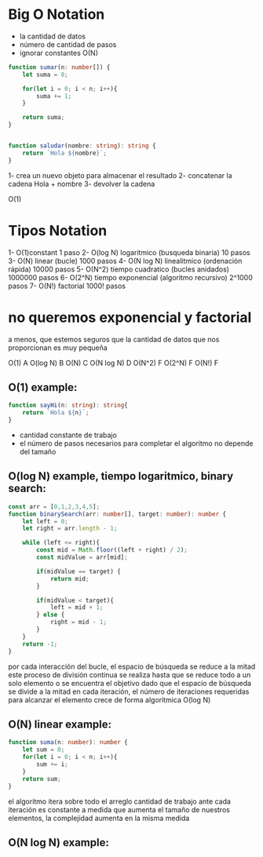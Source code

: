 # Big O Notation

- la cantidad de datos
- número de cantidad de pasos
- ignorar constantes O(N)

````typescript
function sumar(n: number[]) {
    let suma = 0;

    for(let i = 0; i < n; i++){
        suma += 1;
    }

    return suma;
}


function saludar(nombre: string): string {
    return `Hola ${nombre}`;
}
````

1- crea un nuevo objeto para almacenar el resultado
2- concatenar la cadena Hola + nombre
3- devolver la cadena

O(1)

# Tipos Notation

1- O(1)constant 1 paso
2- O(log N) logaritmico (busqueda binaria) 10 pasos
3- O(N) linear (bucle) 1000 pasos
4- O(N log N) linealitmico (ordenación rápida) 10000 pasos
5- O(N^2) tiempo cuadratico (bucles anidados) 1000000 pasos
6- O(2^N) tiempo exponencial (algoritmo recursivo) 2^1000 pasos
7- O(N!) factorial 1000! pasos

# no queremos exponencial y factorial

a menos, que estemos seguros que la cantidad de datos que nos proporcionan es muy pequeña

O(1) A
O(log N) B
O(N) C
O(N log N) D
O(N^2) F
O(2^N) F
O(N!) F

## O(1) example:

````typescript
function sayHi(n: string): string{
    return `Hola ${n}`;
}
````
- cantidad constante de trabajo
- el número de pasos necesarios para completar el algoritmo no depende del tamaño

## O(log N) example, tiempo logaritmico, binary search:
````typescript
const arr = [0,1,2,3,4,5];
function binarySearch(arr: number[], target: number): number {
    let left = 0;
    let right = arr.length - 1;

    while (left <= right){
        const mid = Math.floor((left + right) / 2);
        const midValue = arr[mid];

        if(midValue == target) {
            return mid;
        }

        if(midValue < target){
            left = mid + 1;
        } else {
            right = mid - 1;
        }
    }
    return -1;
}
````
por cada interacción del bucle, el espacio de búsqueda se reduce a la mitad
este proceso de división continua se realiza hasta que se reduce todo a un solo elemento
o se encuentra el objetivo dado que el espacio de búsqueda se divide a la mitad en cada iteración,
el número de iteraciones requeridas para alcanzar el elemento crece de forma algoritmica O(log N)

## O(N) linear example:
````typescript
function suma(n: number): number {
    let sum = 0;
    for(let i = 0; i < n; i++){
        sum += i;
    }
    return sum;
}
````
el algoritmo itera sobre todo el arreglo
cantidad de trabajo ante cada iteración es constante
a medida que aumenta el tamaño de nuestros elementos, la complejidad aumenta en la misma medida

## O(N log N) example:
````typescript

````

````typescript

````